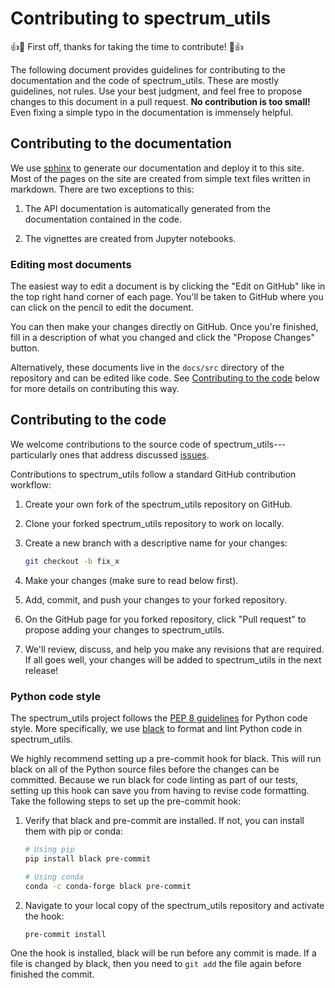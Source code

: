 # Contributing to spectrum_utils

:+1::tada: First off, thanks for taking the time to contribute! :tada::+1:

The following document provides guidelines for contributing to the documentation and the code of spectrum_utils. These are mostly guidelines, not rules. Use your best judgment, and feel free to propose changes to this document in a pull request.
**No contribution is too small!**
Even fixing a simple typo in the documentation is immensely helpful.

## Contributing to the documentation

We use [sphinx](https://www.sphinx-doc.org/en/master/) to generate our documentation and deploy it to this site.
Most of the pages on the site are created from simple text files written in markdown.
There are two exceptions to this:

1. The API documentation is automatically generated from the documentation contained in the code.

2. The vignettes are created from Jupyter notebooks.

### Editing most documents

The easiest way to edit a document is by clicking the "Edit on GitHub" like in the top right hand corner of each page.
You'll be taken to GitHub where you can click on the pencil to edit the document.

You can then make your changes directly on GitHub.
Once you're finished, fill in a description of what you changed and click the "Propose Changes" button.

Alternatively, these documents live in the `docs/src` directory of the repository and can be edited like code.
See [Contributing to the code](#contributing-to-the-code) below for more details on contributing this way.


## Contributing to the code

We welcome contributions to the source code of spectrum_utils---particularly ones that address discussed [issues](https://github.com/bittremieux/spectrum_utils/issues).

Contributions to spectrum_utils follow a standard GitHub contribution workflow:

1. Create your own fork of the spectrum_utils repository on GitHub.

2. Clone your forked spectrum_utils repository to work on locally.

3. Create a new branch with a descriptive name for your changes:

    ```bash
    git checkout -b fix_x
    ```

4. Make your changes (make sure to read below first).

5. Add, commit, and push your changes to your forked repository.

6. On the GitHub page for you forked repository, click "Pull request" to propose adding your changes to spectrum_utils.

7. We'll review, discuss, and help you make any revisions that are required.
If all goes well, your changes will be added to spectrum_utils in the next release!


### Python code style

The spectrum_utils project follows the [PEP 8 guidelines](https://www.python.org/dev/peps/pep-0008/) for Python code style.
More specifically, we use [black](https://black.readthedocs.io/en/stable/) to format and lint Python code in spectrum_utils.

We highly recommend setting up a pre-commit hook for black.
This will run black on all of the Python source files before the changes can be committed.
Because we run black for code linting as part of our tests, setting up this hook can save you from having to revise code formatting.
Take the following steps to set up the pre-commit hook:

1. Verify that black and pre-commit are installed.
If not, you can install them with pip or conda:

    ```bash
    # Using pip
    pip install black pre-commit
    
    # Using conda
    conda -c conda-forge black pre-commit
    ```

2. Navigate to your local copy of the spectrum_utils repository and activate the hook:

    ```bash
    pre-commit install
    ```

One the hook is installed, black will be run before any commit is made.
If a file is changed by black, then you need to `git add` the file again before finished the commit.
 

